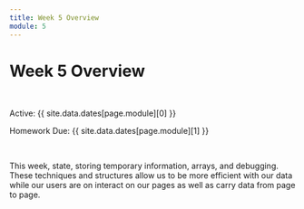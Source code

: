 ```yaml
---
title: Week 5 Overview
module: 5
---
```


# Week 5 Overview <br />


<br />


Active: {{ site.data.dates[page.module][0] }}

Homework Due: {{ site.data.dates[page.module][1] }}


<br />

This week, state, storing temporary information, arrays, and debugging.  These techniques and structures allow us to be more efficient with our data while our users are on interact on our pages as well as carry data from page to page.
